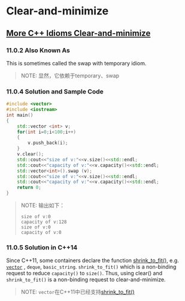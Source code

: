 # Clear-and-minimize



## [More C++ Idioms Clear-and-minimize](https://en.wikibooks.org/wiki/More_C%2B%2B_Idioms/Clear-and-minimize)



### 11.0.2 Also Known As

This is sometimes called the swap with temporary idiom.

> NOTE: 显然，它依赖于temporary、swap

### 11.0.4 Solution and Sample Code

```c++
#include <vector>
#include <iostream>
int main()
{
    std::vector <int> v;
    for(int i=0;i<100;i++)
    {
        v.push_back(i);
    }
    v.clear();
    std::cout<<"size of v:"<<v.size()<<std::endl;
    std::cout<<"capacity of v:"<<v.capacity()<<std::endl;
    std::vector<int>().swap (v);
    std::cout<<"size of v:"<<v.size()<<std::endl;
    std::cout<<"capacity of v:"<<v.capacity()<<std::endl;
    return 0;
}


```

> NOTE: 输出如下：
>
> ```
> size of v:0
> capacity of v:128
> size of v:0
> capacity of v:0
> ```
>
> 

### 11.0.5 Solution in C++14

Since C++11, some containers declare the function [shrink_to_fit()](http://www.cplusplus.com/reference/vector/vector/shrink_to_fit/), e.g. [`vector`](http://www.cplusplus.com/reference/vector/vector/) , `deque`, `basic_string`. `shrink_to_fit()` which is a non-binding request to reduce `capacity()` to `size()`. Thus, using clear() and `shrink_to_fit()` is a non-binding request to clear-and-minimize.

> NOTE: `vector`在C++11中已经支持[shrink_to_fit()](http://www.cplusplus.com/reference/vector/vector/shrink_to_fit/)